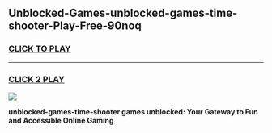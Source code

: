 
## Unblocked-Games-unblocked-games-time-shooter-Play-Free-90noq
<h3>
<a href="https://premium76.site?title=unblocked-games-time-shooter&ref=22A">CLICK TO PLAY</a></h3>
<hr>

<h3>
<a href="https://premium76.site?title=unblocked-games-time-shooter&ref=22A">CLICK 2 PLAY</a>
  
</h3>

<a href="https://premium76.site?title=unblocked-games-time-shooter&ref=22A"><img src="https://clearcache.store/games.png"></a>


**unblocked-games-time-shooter games unblocked: Your Gateway to Fun and Accessible Online Gaming**
